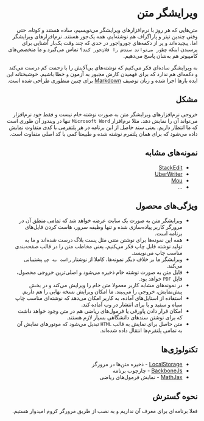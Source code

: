 <div dir=rtl>

ویرایشگر متن
===========
متن‌هایی که هر روز با نرم‌افزارهای ویرایشگر می‌نویسیم، ساده هستند و کوتاه. حتی وقتی چندین تیتر و پاراگراف هم نوشته‌ایم، همه یک‌جور هستند. نرم‌افزارهای ویرایشگر اما، پیچیده‌اند و پر از دکمه‌های جورواجور در حدی که چند وقت یک‌بار آشنایی برای پرسیدن اینکه `چطور می‌تواند سندش را فلان‌جور کند؟` تماس می‌گیرد و ما متخصص‌های کامپیوتر هم به‌شان پاسخ می‌دهیم.

به ویرایشگر ساده‌ای فکر می‌کنیم که نوشته‌های بی‌آلایش را با زحمت کم درست می‌کند و دکمه‌ای هم ندارد که برای فهمیدن کارش مجبور به آزمون و خطا باشیم. خوشبختانه این ایده بارها اجرا شده و زبان توصیف [Markdown](http://daringfireball.net/projects/markdown/) برای چنین منظوری طراحی شده است.

مشکل
----
خروجی نرم‌افزارهای ویرایشگر متن به صورت نوشته خام نیست و فقط خود نرم‌افزار می‌تواند آن را نمایش دهد. مثلا نرم‌افزار `Microsoft Word` تنها در ویندوز آن طوری است که ما انتظار داریم. یعنی سند حاصل از این برنامه در هر پلتفرمی با کدی متفاوت نمایش داده می‌شود که برای همان پلتفرم نوشته شده و طبیعتا کمی با کد اصلی متفاوت است.

نمونه‌های مشابه
--------------
+ [StackEdit](http://benweet.github.io/stackedit/)
+ [UberWriter](http://uberwriter.wolfvollprecht.de/)
+ [Mou](http://mouapp.com/)
+ ...

ویژگی‌های محصول
--------------
+ ویرایشگر متن به صورت یک سایت عرضه خواهد شد که تمامی منطق آن در مرورگر کاربر پیاده‌سازی شده و تنها وظیفه سرور، هاست کردن فایل‌های برنامه است.
+ همه این نمونه‌ها برای نوشتن متنی مثل پست بلاگ درست شده‌اند و ما به تولید نوشته قابل چاپ فکر می‌کنیم، یعنی مخاطب متن را در قالب صفحه‌بندی مناسب چاپ می‌نویسد.
+ ویرایشگر ما بر خلاف دیگر نمونه‌ها، کاملا از نوشتار `راست به چپ` پشتیبانی می‌کند.
+ فایل متن به صورت نوشته خام ذخیره می‌شود و اصلی‌ترین خروجی محصول، فایل `PDF` خواهد بود.
+ در نمونه‌های مشابه کاربر معمولا متن خام را ویرایش می‌کند و در بخش پیش‌نمایش، خروجی را می‌بیند. ما امکان ویرایش نسخه نهایی را هم داریم.
+ استفاده از استایل‌های آماده، به کاربر امکان می‌دهد که نوشته‌ای مناسب چاپ سیاه و سفید و یا برای انتشار در وب آماده کند.
+ امکان قرار دادن پاورقی یا فرمول‌های ریاضی هم در متن وجود خواهد داشت که برای نوشتن سندهای دانشگاهی بسیار لازم هستند.
+ متن حاصل برای نمایش به قالب `HTML` تبدیل می‌شود که موتورهای نمایش آن به تمامی پلتفرم‌ها انتقال داده شده‌اند.

تکنولوژی‌ها
-----------
+ [LocalStorage](http://www.w3schools.com/html/html5_webstorage.asp) - ذخیره متن‌ها در مرورگر
+ [BackboneJs](http://backbonejs.org/) - چارچوب برنامه
+ [MathJax](http://www.mathjax.org/) - نمایش فرمول‌های ریاضی

نحوه گسترش
--------
فعلا برنامه‌ای برای معرف آن نداریم و به نصب از طریق مرورگر کروم امیدوار هستیم.

